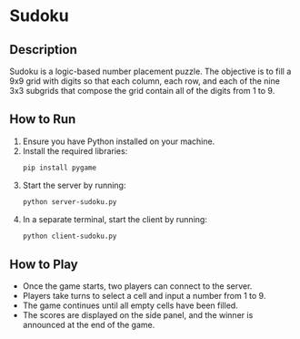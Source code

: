 # Sudoku

## Description

Sudoku is a logic-based number placement puzzle. The objective is to fill a 9x9 grid with digits so that each column, each row, and each of the nine 3x3 subgrids that compose the grid contain all of the digits from 1 to 9.

## How to Run

1. Ensure you have Python installed on your machine.
2. Install the required libraries:
   ```bash
   pip install pygame
   ```
3. Start the server by running:
   ```bash
   python server-sudoku.py
   ```
4. In a separate terminal, start the client by running:
   ```bash
   python client-sudoku.py
   ```

## How to Play

- Once the game starts, two players can connect to the server.
- Players take turns to select a cell and input a number from 1 to 9.
- The game continues until all empty cells have been filled.
- The scores are displayed on the side panel, and the winner is announced at the end of the game.
